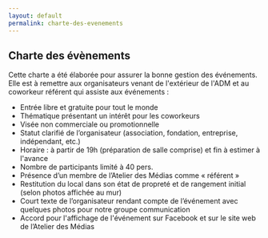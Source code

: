 ```yaml
---
layout: default
permalink: charte-des-evenements
---
```


## Charte des évènements

Cette charte a été élaborée pour assurer la bonne gestion des événements. Elle est à remettre aux organisateurs venant de l'extérieur de l'ADM et au coworkeur référent qui assiste aux événements :

* Entrée libre et gratuite pour tout le monde
* Thématique présentant un intérêt pour les coworkeurs
* Visée non commerciale ou promotionnelle
* Statut clarifié de l’organisateur (association, fondation, entreprise, indépendant, etc.)
* Horaire : à partir de 19h (préparation de salle comprise) et fin à estimer à l'avance
* Nombre de participants limité à 40 pers.
* Présence d’un membre de l’Atelier des Médias comme « référent »
* Restitution du local dans son état de propreté et de rangement initial (selon photos affichée au mur)
* Court texte de l’organisateur rendant compte de l’événement avec quelques photos pour notre groupe communication
* Accord pour l'affichage de l'événement sur Facebook et sur le site web de l’Atelier des Médias
